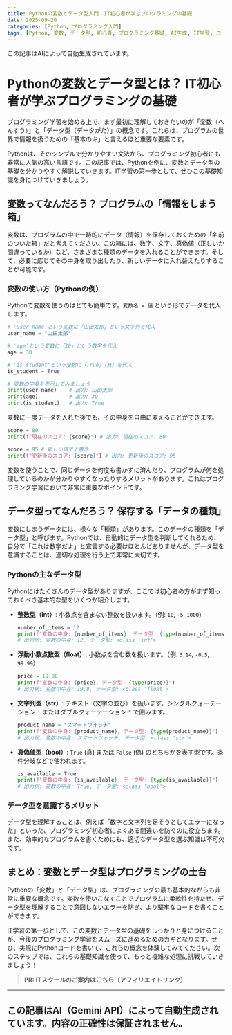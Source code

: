 ```yaml
---
title: Pythonの変数とデータ型入門｜IT初心者が学ぶプログラミングの基礎
date: 2025-09-20
categories: [Python, プログラミング入門]
tags: [Python, 変数, データ型, 初心者, プログラミング基礎, AI生成, IT学習, コーディング]
---
```


この記事はAIによって自動生成されています。

# Pythonの変数とデータ型とは？ IT初心者が学ぶプログラミングの基礎

プログラミング学習を始める上で、まず最初に理解しておきたいのが「変数（へんすう）」と「データ型（データがた）」の概念です。これらは、プログラムの世界で情報を扱うための「基本のキ」と言えるほど重要な要素です。

Pythonは、そのシンプルで分かりやすい文法から、プログラミング初心者にも非常に人気の高い言語です。この記事では、Pythonを例に、変数とデータ型の基礎を分かりやすく解説していきます。IT学習の第一歩として、ぜひこの基礎知識を身につけていきましょう。

## 変数ってなんだろう？ プログラムの「情報をしまう箱」

変数は、プログラムの中で一時的にデータ（情報）を保存しておくための「名前のついた箱」だと考えてください。この箱には、数字、文字、真偽値（正しいか間違っているか）など、さまざまな種類のデータを入れることができます。そして、必要に応じてその中身を取り出したり、新しいデータに入れ替えたりすることが可能です。

### 変数の使い方（Pythonの例）

Pythonで変数を使うのはとても簡単です。`変数名 = 値` という形でデータを代入します。

```python
# 'user_name'という変数に「山田太郎」という文字列を代入
user_name = "山田太郎"

# 'age'という変数に「30」という数字を代入
age = 30

# 'is_student'という変数に「True」（真）を代入
is_student = True

# 変数の中身を表示してみましょう
print(user_name)    # 出力: 山田太郎
print(age)          # 出力: 30
print(is_student)   # 出力: True
```

変数に一度データを入れた後でも、その中身を自由に変えることができます。

```python
score = 80
print(f"現在のスコア: {score}") # 出力: 現在のスコア: 80

score = 95 # 新しい値で上書き
print(f"更新後のスコア: {score}") # 出力: 更新後のスコア: 95
```

変数を使うことで、同じデータを何度も書かずに済んだり、プログラムが何を処理しているのかが分かりやすくなったりするメリットがあります。これはプログラミング学習において非常に重要なポイントです。

## データ型ってなんだろう？ 保存する「データの種類」

変数にしまうデータには、様々な「種類」があります。このデータの種類を「データ型」と呼びます。Pythonでは、自動的にデータ型を判断してくれるため、自分で「これは数字だよ」と宣言する必要はほとんどありませんが、データ型を意識することは、適切な処理を行う上で非常に大切です。

### Pythonの主なデータ型

Pythonにはたくさんのデータ型がありますが、ここでは初心者の方がまず知っておくべき基本的な型をいくつか紹介します。

*   **整数型（int）**: 小数点を含まない整数を扱います。（例: `10`, `-5`, `1000`）
    ```python
    number_of_items = 12
    print(f"変数の中身: {number_of_items}, データ型: {type(number_of_items)}")
    # 出力例: 変数の中身: 12, データ型: <class 'int'>
    ```
*   **浮動小数点数型（float）**: 小数点を含む数を扱います。（例: `3.14`, `-0.5`, `99.99`）
    ```python
    price = 19.80
    print(f"変数の中身: {price}, データ型: {type(price)}")
    # 出力例: 変数の中身: 19.8, データ型: <class 'float'>
    ```
*   **文字列型（str）**: テキスト（文字の並び）を扱います。シングルクォーテーション `'` またはダブルクォーテーション `"` で囲みます。
    ```python
    product_name = "スマートウォッチ"
    print(f"変数の中身: {product_name}, データ型: {type(product_name)}")
    # 出力例: 変数の中身: スマートウォッチ, データ型: <class 'str'>
    ```
*   **真偽値型（bool）**: `True` (真) または `False` (偽) のどちらかを表す型です。条件分岐などで使われます。
    ```python
    is_available = True
    print(f"変数の中身: {is_available}, データ型: {type(is_available)}")
    # 出力例: 変数の中身: True, データ型: <class 'bool'>
    ```

### データ型を意識するメリット

データ型を理解することは、例えば「数字と文字列を足そうとしてエラーになった」といった、プログラミング初心者によくある間違いを防ぐのに役立ちます。また、効率的なプログラムを書くためにも、適切なデータ型を選ぶ知識は不可欠です。

## まとめ：変数とデータ型はプログラミングの土台

Pythonの「変数」と「データ型」は、プログラミングの最も基本的ながらも非常に重要な概念です。変数を使いこなすことでプログラムに柔軟性を持たせ、データ型を理解することで意図しないエラーを防ぎ、より堅牢なコードを書くことができます。

IT学習の第一歩として、この変数とデータ型の基礎をしっかりと身につけることが、今後のプログラミング学習をスムーズに進めるためのカギとなります。ぜひ、実際にPythonコードを書いて、これらの概念を体験してみてください。次のステップでは、これらの基礎知識を使って、もっと複雑な処理に挑戦していきましょう！
> **PR: ITスクールのご案内はこちら（アフィリエイトリンク）**

---
この記事はAI（Gemini API）によって自動生成されています。内容の正確性は保証されません。
---
